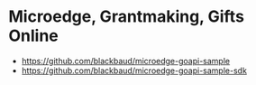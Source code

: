 # Microedge, Grantmaking, Gifts Online

* https://github.com/blackbaud/microedge-goapi-sample
* https://github.com/blackbaud/microedge-goapi-sample-sdk

